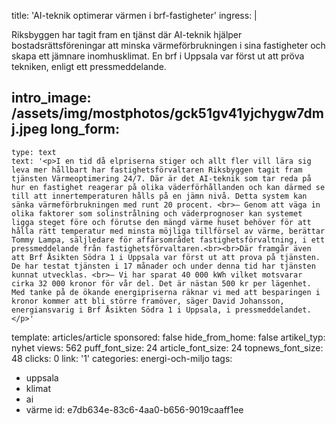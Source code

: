 title: 'AI-teknik optimerar värmen i brf-fastigheter'
ingress: |
  <p>Riksbyggen har tagit fram en tjänst där AI-teknik hjälper bostadsrättsföreningar att minska värmeförbrukningen i sina fastigheter och skapa ett jämnare inomhusklimat. En brf i Uppsala var först ut att pröva tekniken, enligt ett pressmeddelande.
  </p>
  
intro_image: /assets/img/mostphotos/gck51gv41yjchygw7dmj.jpeg
long_form:
  -
    type: text
    text: '<p>I en tid då elpriserna stiger och allt fler vill lära sig leva mer hållbart har fastighetsförvaltaren Riksbyggen tagit fram tjänsten Värmeoptimering 24/7. Där är det AI-teknik som tar reda på hur en fastighet reagerar på olika väderförhållanden och kan därmed se till att innertemperaturen hålls på en jämn nivå. Detta system kan sänka värmeförbrukningen med runt 20 procent. <br>– Genom att väga in olika faktorer som solinstrålning och väderprognoser kan systemet ligga steget före och förutse den mängd värme huset behöver för att hålla rätt temperatur med minsta möjliga tillförsel av värme, berättar Tommy Lampa, säljledare för affärsområdet fastighetsförvaltning, i ett pressmeddelande från fastighetsförvaltaren.<br><br>Där framgår även att Brf Åsikten Södra 1 i Uppsala var först ut att prova på tjänsten. De har testat tjänsten i 17 månader och under denna tid har tjänsten kunnat utvecklas. <br>– Vi har sparat 40 000 kWh vilket motsvarar cirka 32 000 kronor för vår del. Det är nästan 500 kr per lägenhet. Med tanke på de ökande energipriserna räknar vi med att besparingen i kronor kommer att bli större framöver, säger David Johansson, energiansvarig i Brf Åsikten Södra 1 i Uppsala, i pressmeddelandet.</p>'
template: articles/article
sponsored: false
hide_from_home: false
artikel_typ: nyhet
views: 562
puff_font_size: 24
article_font_size: 24
topnews_font_size: 48
clicks: 0
link: '1'
categories: energi-och-miljo
tags:
  - uppsala
  - klimat
  - ai
  - värme
id: e7db634e-83c6-4aa0-b656-9019caaff1ee
